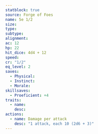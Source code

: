 ```yaml
---
statblock: true
source: Forge of Foes
name: 5e 1/2
size: 
type: 
subtype: 
alignment: 
ac: 12
hp: 22
hit_dice: 4d4 + 12
speed: 
cr: "1/2"
eq_level: 2
saves:
  - Physical: 
  - Instinct: 
  - Morale: 
skillsaves:
  - Proeficient: +4
traits:
  - name: 
    desc: 
actions:
  - name: Damage per attack
    desc: "1 attack, each 10 (2d6 + 3)"
---
```


